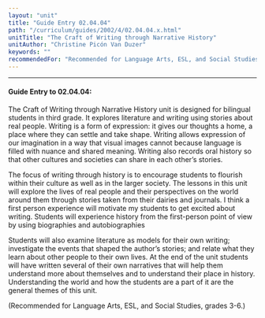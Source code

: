 ```yaml
---
layout: "unit"
title: "Guide Entry 02.04.04"
path: "/curriculum/guides/2002/4/02.04.04.x.html"
unitTitle: "The Craft of Writing through Narrative History"
unitAuthor: "Christine Picón Van Duzer"
keywords: ""
recommendedFor: "Recommended for Language Arts, ESL, and Social Studies, grades 3-6."
---
```

<body>
<hr/>
 <h4>
  Guide Entry to 02.04.04:
 </h4>
 <p>
  The Craft of Writing through Narrative History unit is designed for bilingual students in third grade. It explores literature and writing using stories about real people. Writing is a form of expression: it gives our thoughts a home, a place where they can settle and take shape. Writing allows expression of our imagination in a way that visual images cannot because language is filled with nuance and shared meaning. Writing also records oral history so that other cultures and societies can share in each other’s stories.
 </p>
<p>
  The focus of writing through history is to encourage students to flourish within their culture as well as in the larger society. The lessons in this unit will explore the lives of real people and their perspectives on the world around them through stories taken from their dairies and journals. I think a first person experience will motivate my students to get excited about writing. Students will experience history from the first-person point of view by using biographies and autobiographies
 </p>
<p>
  Students will also examine literature as models for their own writing; investigate the events that shaped the author’s stories; and relate what they learn about other people to their own lives. At the end of the unit students will have written several of their own narratives that will help them understand more about themselves and to understand their place in history. Understanding the world and how the students are a part of it are the general themes of this unit.
 </p>
<p>
  (Recommended for Language Arts, ESL, and Social Studies, grades 3-6.)
 </p>

</body>